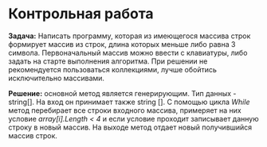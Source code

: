 Контрольная работа
==

**Задача:** Написать программу, которая из имеющегося массива строк формирует массив из строк, длина которых меньше либо равна 3 символа. Первоначальный массив можно ввести с клавиатуры, либо задать на старте выполнения алгоритма. При решении не рекомендуется пользоваться коллекциями, лучше обойтись исключительно массивами.

**Решение:** основной метод является генерирующим. Тип данных - string[]. На вход он принимает также string []. С помощью цикла  *While* метод перебирает все строки входного массива, примеряет на них условие *array[i].Length < 4* и если условие проходит записывает данную строку в новый массив. На выходе метод отдает новый получившийся массив строк.
